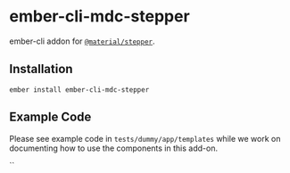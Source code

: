ember-cli-mdc-stepper
======================

ember-cli addon for [`@material/stepper`](https://github.com/material-components/material-components-web/tree/master/packages/mdc-stepper).

Installation
------------

    ember install ember-cli-mdc-stepper
    
Example Code
---------------

Please see example code in `tests/dummy/app/templates` while we work on documenting how to 
use the components in this add-on.

``